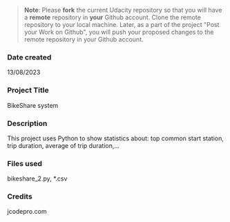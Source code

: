 >**Note**: Please **fork** the current Udacity repository so that you will have a **remote** repository in **your** Github account. Clone the remote repository to your local machine. Later, as a part of the project "Post your Work on Github", you will push your proposed changes to the remote repository in your Github account.

### Date created
13/08/2023

### Project Title
BikeShare system

### Description
This project uses Python to show statistics about: top common start station, trip duration, average of trip duration,...

### Files used
bikeshare_2.py, *.csv

### Credits
jcodepro.com
